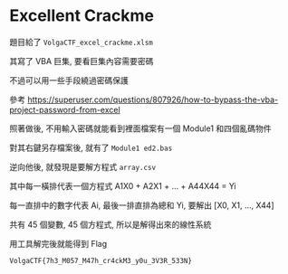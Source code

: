 # Excellent Crackme
題目給了 `VolgaCTF_excel_crackme.xlsm`

其寫了 VBA 巨集, 要看巨集內容需要密碼

不過可以用一些手段繞過密碼保護

參考 https://superuser.com/questions/807926/how-to-bypass-the-vba-project-password-from-excel

照著做後, 不用輸入密碼就能看到裡面檔案有一個 Module1 和四個亂碼物件

對其右鍵另存檔案後, 就有了 `Module1 ed2.bas`

逆向他後, 就發現是要解方程式 `array.csv`

其中每一橫排代表一個方程式 A1X0 + A2X1 + ... + A44X44 = Yi

每一直排中的數字代表 Ai, 最後一排直排為總和 Yi, 要解出 \[X0, X1, ..., X44\]

共有 45 個變數, 45 個方程式, 所以是解得出來的線性系統

用工具解完後就能得到 Flag

`VolgaCTF{7h3_M057_M47h_cr4ckM3_y0u_3V3R_533N}`

